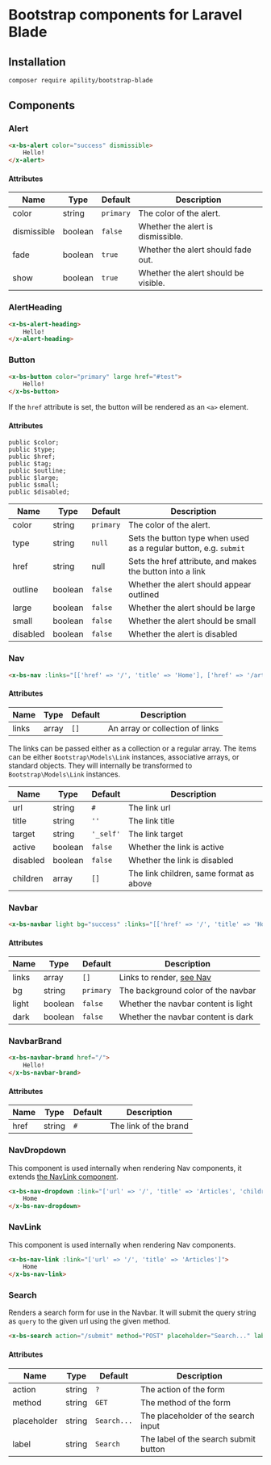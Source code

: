 # Bootstrap components for Laravel Blade

## Installation

```bash
composer require apility/bootstrap-blade
```

## Components

### Alert

```html
<x-bs-alert color="success" dismissible>
    Hello!
</x-alert>
```

#### Attributes

| Name | Type | Default | Description |
| --- | --- | --- | --- |
| color | string | `primary` | The color of the alert. |
| dismissible | boolean | `false` | Whether the alert is dismissible. |
| fade | boolean | `true` | Whether the alert should fade out. |
| show | boolean | `true` | Whether the alert should be visible. |

### AlertHeading
    
```html
<x-bs-alert-heading>
    Hello!
</x-alert-heading>
```

### Button

```html
<x-bs-button color="primary" large href="#test">
    Hello!
</x-bs-button>
```

If the `href` attribute is set, the button will be rendered as an `<a>` element.

#### Attributes

    public $color;
    public $type;
    public $href;
    public $tag;
    public $outline;
    public $large;
    public $small;
    public $disabled;

| Name | Type | Default | Description |
| --- | --- | --- | --- |
| color | string | `primary` | The color of the alert. |
| type | string | `null` | Sets the button type when used as a regular button, e.g. `submit` |
| href | string | null | Sets the href attribute, and makes the button into a link |
| outline | boolean | `false` | Whether the alert should appear outlined |
| large | boolean | `false` | Whether the alert should be large |
| small | boolean | `false` | Whether the alert should be small |
| disabled | boolean | `false` | Whether the alert is disabled |

### Nav

```html
<x-bs-nav :links="[['href' => '/', 'title' => 'Home'], ['href' => '/articles', 'Articles']]" />
```

#### Attributes
| Name | Type | Default | Description |
| --- | --- | --- | --- |
| links | array | `[]` | An array or collection of links |

The links can be passed either as a collection or a regular array.
The items can be either `Bootstrap\Models\Link` instances, associative arrays, or standard objects. They will internally be transformed to `Bootstrap\Models\Link` instances.

| Name | Type | Default | Description |
| --- | --- | --- | --- |
| url | string | `#` | The link url |
| title | string | `''` | The link title |
| target | string | `'_self'` | The link target |
| active | boolean | `false` | Whether the link is active |
| disabled | boolean | `false` | Whether the link is disabled |
| children | array | `[]` | The link children, same format as above |

### Navbar

```html
<x-bs-navbar light bg="success" :links="[['href' => '/', 'title' => 'Home'], ['href' => '/articles', 'Articles']]" />
```

#### Attributes

| Name | Type | Default | Description |
| --- | --- | --- | --- |
| links | array | `[]` | Links to render, [see Nav](#nav) |
| bg | string | `primary` | The background color of the navbar |
| light | boolean | `false` | Whether the navbar content is light |
| dark | boolean | `false` | Whether the navbar content is dark |

### NavbarBrand
    
```html
<x-bs-navbar-brand href="/">
    Hello!
</x-bs-navbar-brand>
```

#### Attributes

| Name | Type | Default | Description |
| --- | --- | --- | --- |
| href | string | `#` | The link of the brand |

### NavDropdown

This component is used internally when rendering Nav components, it extends [the NavLink component](#navlink).

```html
<x-bs-nav-dropdown :link="['url' => '/', 'title' => 'Articles', 'children' => [['url' => '/a', 'title' => 'A']]]">
    Home
</x-bs-nav-dropdown>
```

### NavLink

This component is used internally when rendering Nav components.

```html
<x-bs-nav-link :link="['url' => '/', 'title' => 'Articles']">
    Home
</x-bs-nav-link>
```

### Search

Renders a search form for use in the Navbar. It will submit the query string as `query` to the given url using the given method.

```html
<x-bs-search action="/submit" method="POST" placeholder="Search..." label="Search"  />
```

#### Attributes

| Name | Type | Default | Description |
| --- | --- | --- | --- |
| action | string | `?` | The action of the form |
| method | string | `GET` | The method of the form |
| placeholder | string | `Search...` | The placeholder of the search input |
| label | string | `Search` | The label of the search submit button |
